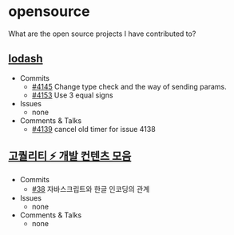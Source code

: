 # opensource
What are the open source projects I have contributed to?

## [lodash](https://github.com/lodash/lodash/)
* Commits 
  * [#4145](https://github.com/lodash/lodash/pull/4145) Change type check and the way of sending params.
  * [#4153](https://github.com/lodash/lodash/pull/4153) Use 3 equal signs
* Issues
  * none
* Comments & Talks
  * [#4139](https://github.com/lodash/lodash/pull/4139) cancel old timer for issue 4138
  
## [고퀄리티 ⚡️ 개발 컨텐츠 모음](https://github.com/Integerous/goQuality-dev-contents)
* Commits
  * [#38](https://github.com/Integerous/goQuality-dev-contents/pull/38) 자바스크립트와 한글 인코딩의 관계
* Issues
  * none
* Comments & Talks
  * none
